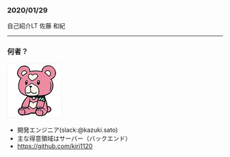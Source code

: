### 2020/01/29
自己紹介LT
佐藤 和紀

---

### 何者？
![icon](https://raw.githubusercontent.com/kiri1120/slides/master/assets/kirikuma.png)
- 開発エンジニア(slack:@kazuki.sato)
- 主な得意領域はサーバー（バックエンド）
- https://github.com/kiri1120
